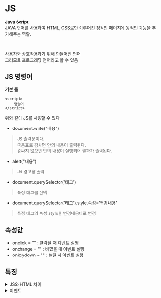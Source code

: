 # JS

__Java Script__   
JAVA 언어를 사용하여 HTML, CSS로만 이루어진 정적인 페이지에 동적인 기능을 추가해주는 역할.

<br>

사용자와 상호작용하기 위해 만들어진 언어  
그러므로 프로그래밍 언어라고 할 수 있음

## JS 명령어

__기본 틀__

```
<script>  
    명령어  
</script>  
```

위와 같이 JS를 사용할 수 있다.


- document.write("내용") 
> JS 출력문이다.  
> 따옴표로 감싸면 안의 내용이 출력된다.  
> 감싸지 않으면 안의 내용이 실행되어 결과가 출력된다.  

- alert("내용")
> JS 경고창 출력

- document.querySelector('태그')
> 특정 태그를 선택

- document.querySelector('태그').style.속성='변경내용'
> 특정 태그의 속성 style을 변경내용대로 변경

## 속성값

- onclick = "" : 클릭될 때 이벤트 실행
- onchange = "" : 바꼈을 때 이벤트 실행
- onkeydown = "" : 눌릴 때 이벤트 실행

## 특징

<details>
<summary>JS와 HTML 차이</summary>

- HTML은 정적(static)
- JS는 동적(dynamic)

```
<html>
<script>
    documnet.write(1+1)
</script>
1+1
<html>
```

결과

```
2
1+1
```

위와 같이 HTML과 다르게 JS는 동적으로 실행된다는 특징이 있다.

</details>

<details>
<summary>이벤트</summary>
브라우저는 이벤트를 감지하고 알려줄 수 있음.  
이를 통해 사용자와 웹페이지가 상호 작용이 가능하도록 함.
<br><br>
다양한 event handler와 event type을 통해 여러가지 동작으로 상호작용 할 수 있음
</details>